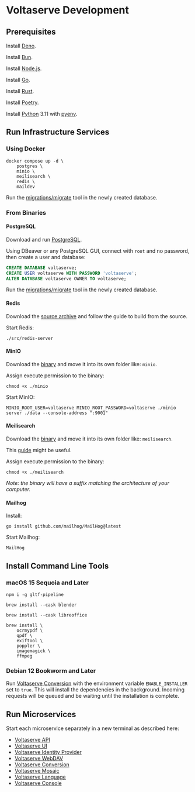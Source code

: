 # Voltaserve Development

## Prerequisites

Install [Deno](https://deno.com).

Install [Bun](https://bun.sh).

Install [Node.js](https://nodejs.org).

Install [Go](https://go.dev).

Install [Rust](https://www.rust-lang.org).

Install [Poetry](https://python-poetry.org/docs/#installation).

Install [Python](https://www.python.org) 3.11 with [pyenv](https://github.com/pyenv/pyenv).

## Run Infrastructure Services

### Using Docker

```shell
docker compose up -d \
    postgres \
    minio \
    meilisearch \
    redis \
    maildev
```

Run the [migrations/migrate]() tool in the newly created database.

### From Binaries

#### PostgreSQL

Download and run [PostgreSQL](https://www.postgresql.org).

Using DBeaver or any PostgreSQL GUI, connect with `root` and no password, then create a user and database:

```sql
CREATE DATABASE voltaserve;
CREATE USER voltaserve WITH PASSWORD 'voltaserve';
ALTER DATABASE voltaserve OWNER TO voltaserve;
```

Run the [migrations/migrate]() tool in the newly created database.

#### Redis

Download the [source archive](https://redis.io/docs/latest/operate/oss_and_stack/install/install-redis/install-redis-from-source/) and follow the guide to build from the source.

Start Redis:

```shell
./src/redis-server
```

#### MinIO

Download the [binary](https://min.io/docs/minio/macos/index.html) and move it into its own folder like: `minio`.

Assign execute permission to the binary:

```shell
chmod +x ./minio
```

Start MinIO:

```shell
MINIO_ROOT_USER=voltaserve MINIO_ROOT_PASSWORD=voltaserve ./minio server ./data --console-address ":9001"
```

#### Meilisearch

Download the [binary](https://github.com/meilisearch/meilisearch/releases/tag/v1.8.3) and move it into its own folder like: `meilisearch`.

This [guide](https://www.meilisearch.com/docs/learn/getting_started/installation) might be useful.

Assign execute permission to the binary:

```shell
chmod +x ./meilisearch
```

_Note: the binary will have a suffix matching the architecture of your computer._

#### Mailhog

Install:

```shell
go install github.com/mailhog/MailHog@latest
```

Start Mailhog:

```shell
MailHog
```

## Install Command Line Tools

### macOS 15 Sequoia and Later

```shell
npm i -g gltf-pipeline
```

```shell
brew install --cask blender
```

```shell
brew install --cask libreoffice
```

```shell
brew install \
    ocrmypdf \
    qpdf \
    exiftool \
    poppler \
    imagemagick \
    ffmpeg
```

### Debian 12 Bookworm and Later

Run [Voltaserve Conversion](conversion/README.md) with the environment variable `ENABLE_INSTALLER` set to `true`.
This will install the dependencies in the background. Incoming requests will be queued and be waiting until the installation is complete.

## Run Microservices

Start each microservice separately in a new terminal as described here:

- [Voltaserve API](api/README.md)
- [Voltaserve UI](ui/README.md)
- [Voltaserve Identity Provider](idp/README.md)
- [Voltaserve WebDAV](webdav/README.md)
- [Voltaserve Conversion](conversion/README.md)
- [Voltaserve Mosaic](mosaic/README.md)
- [Voltaserve Language](mosaic/README.md)
- [Voltaserve Console](console/README.md)
